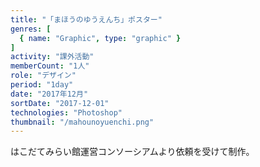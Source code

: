 ```yaml
---
title: "「まほうのゆうえんち」ポスター"
genres: [
  { name: "Graphic", type: "graphic" }
]
activity: "課外活動"
memberCount: "1人"
role: "デザイン"
period: "1day"
date: "2017年12月"
sortDate: "2017-12-01"
technologies: "Photoshop"
thumbnail: "/mahounoyuenchi.png"
---
```


はこだてみらい館運営コンソーシアムより依頼を受けて制作。
